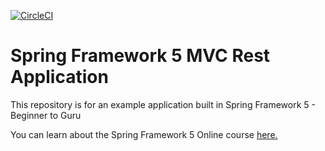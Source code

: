 [![CircleCI](https://circleci.com/gh/paux/spring5-mvc-rest.svg?style=svg)](https://circleci.com/gh/paux/spring5-mvc-rest)
# Spring Framework 5 MVC Rest Application

This repository is for an example application built in Spring Framework 5 - Beginner to Guru

You can learn about the Spring Framework 5 Online course [here.](http://courses.springframework.guru/p/spring-framework-5-begginer-to-guru/?product_id=363173)
